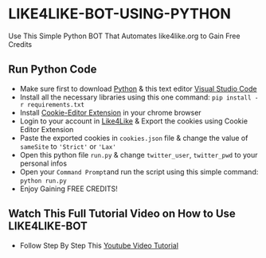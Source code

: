 # LIKE4LIKE-BOT-USING-PYTHON
 Use This Simple Python BOT That Automates like4like.org to Gain Free Credits
 
## Run Python Code
- Make sure first to download [Python](https://www.python.org/downloads/) & this text editor [Visual Studio Code](https://code.visualstudio.com/download)
- Install all the necessary libraries using this one command: `pip install -r requirements.txt`
- Install [Cookie-Editor Extension](https://chrome.google.com/webstore/detail/cookie-editor/hlkenndednhfkekhgcdicdfddnkalmdm) in your chrome browser
- Login to your account in [Like4Like](https://www.like4like.org/) & Export the cookies using Cookie Editor Extension
- Paste the exported cookies in `cookies.json` file & change the value of `sameSite` to `'Strict'` or `'Lax'`
- Open this python file `run.py` & change `twitter_user`, `twitter_pwd` to your personal infos
- Open your `Command Prompt`and run the script using this simple command: `python run.py`
- Enjoy Gaining FREE CREDITS!

## Watch This Full Tutorial Video on How to Use LIKE4LIKE-BOT
- Follow Step By Step This [Youtube Video Tutorial](https://youtu.be/nZBrQwmLDYw)
